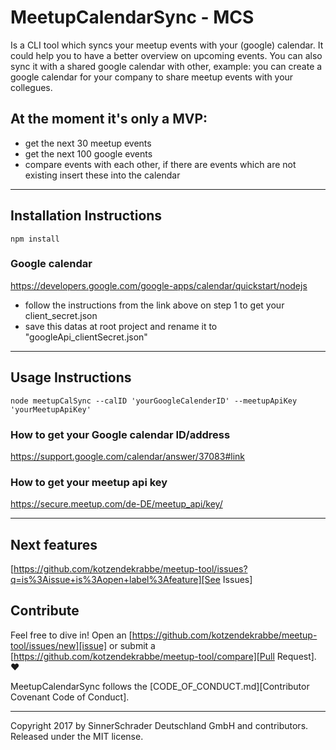 # MeetupCalendarSync - MCS #

Is a CLI tool which syncs your meetup events with your (google) calendar.
It could help you to have a better overview on upcoming events.
You can also sync it with a shared google calendar with other,
example:
you can create a google calendar for  your company to share meetup events with your collegues.


## At the moment it's only a MVP: ##
* get the next 30 meetup events
* get the next 100 google events
* compare events with each other, if there are events which are not existing insert these into the calendar

---------------


## Installation Instructions ##
```node
npm install
```

### Google calendar ###
https://developers.google.com/google-apps/calendar/quickstart/nodejs

* follow the instructions from the link above on step 1 to get your client_secret.json
* save this datas at root project and rename it to "googleApi_clientSecret.json"

---------------


## Usage Instructions ##

```node
node meetupCalSync --calID 'yourGoogleCalenderID' --meetupApiKey 'yourMeetupApiKey'
```


### How to get your Google calendar ID/address ###
https://support.google.com/calendar/answer/37083#link


### How to get your meetup api key ###
https://secure.meetup.com/de-DE/meetup_api/key/





---------------


## Next features ##
[https://github.com/kotzendekrabbe/meetup-tool/issues?q=is%3Aissue+is%3Aopen+label%3Afeature][See Issues]



## Contribute ##
Feel free to dive in! Open an 
[https://github.com/kotzendekrabbe/meetup-tool/issues/new][issue] or 
submit a [https://github.com/kotzendekrabbe/meetup-tool/compare][Pull Request]. ❤️

MeetupCalendarSync follows the [CODE_OF_CONDUCT.md][Contributor Covenant Code of Conduct].

---------------

Copyright 2017 by SinnerSchrader Deutschland GmbH and contributors. 
Released under the MIT license.
